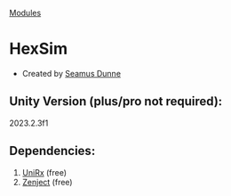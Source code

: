 [Modules](https://github.com/TailwindMechanics/HexSim/tree/446ac68c9af73ab1e5ac42758f669bf8f0310ef9/Assets/_Modules)

# HexSim
- Created by [Seamus Dunne]([url](https://www.linkedin.com/in/s-dunne/))

## Unity Version (plus/pro **not** required):
   2023.2.3f1

## Dependencies:
   1. [UniRx]([url](https://assetstore.unity.com/packages/tools/integration/unirx-reactive-extensions-for-unity-17276)) (free)
   2. [Zenject]([url](https://assetstore.unity.com/packages/tools/utilities/extenject-dependency-injection-ioc-157735)) (free)
